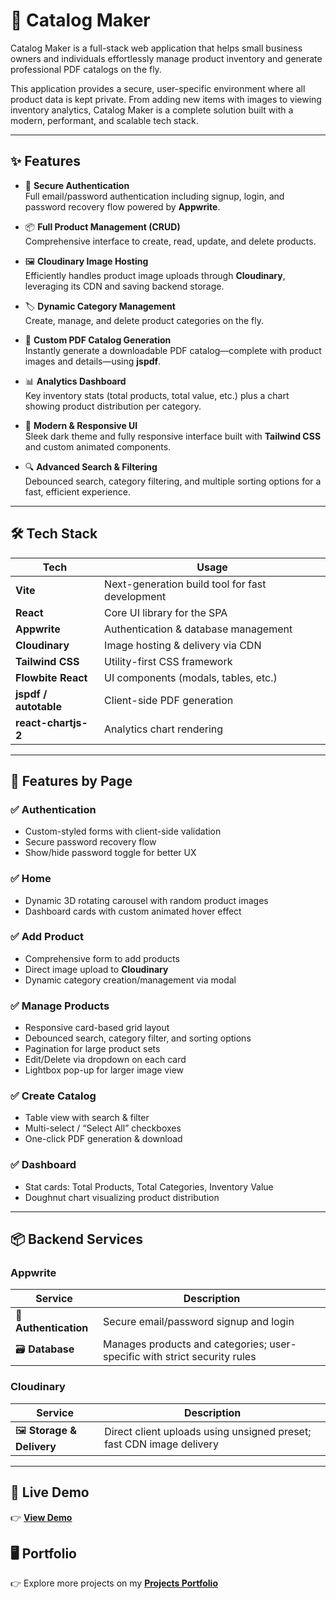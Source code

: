 # 📖 Catalog Maker

Catalog Maker is a full-stack web application that helps small business owners and individuals effortlessly manage product inventory and generate professional PDF catalogs on the fly.

This application provides a secure, user-specific environment where all product data is kept private. From adding new items with images to viewing inventory analytics, Catalog Maker is a complete solution built with a modern, performant, and scalable tech stack.

---

## ✨ Features

- 🔐 **Secure Authentication**  
  Full email/password authentication including signup, login, and password recovery flow powered by **Appwrite**.

- 📦 **Full Product Management (CRUD)**  
  Comprehensive interface to create, read, update, and delete products.

- 🖼️ **Cloudinary Image Hosting**  
  Efficiently handles product image uploads through **Cloudinary**, leveraging its CDN and saving backend storage.

- 🏷️ **Dynamic Category Management**  
  Create, manage, and delete product categories on the fly.

- 📄 **Custom PDF Catalog Generation**  
  Instantly generate a downloadable PDF catalog—complete with product images and details—using **jspdf**.

- 📊 **Analytics Dashboard**  
  Key inventory stats (total products, total value, etc.) plus a chart showing product distribution per category.

- 📱 **Modern & Responsive UI**  
  Sleek dark theme and fully responsive interface built with **Tailwind CSS** and custom animated components.

- 🔍 **Advanced Search & Filtering**  
  Debounced search, category filtering, and multiple sorting options for a fast, efficient experience.

---

## 🛠️ Tech Stack

| Tech                | Usage                                             |
| ------------------- | ------------------------------------------------- |
| **Vite**            | Next-generation build tool for fast development   |
| **React**           | Core UI library for the SPA                        |
| **Appwrite**        | Authentication & database management               |
| **Cloudinary**      | Image hosting & delivery via CDN                   |
| **Tailwind CSS**    | Utility-first CSS framework                        |
| **Flowbite React**  | UI components (modals, tables, etc.)               |
| **jspdf / autotable** | Client-side PDF generation                       |
| **react-chartjs-2** | Analytics chart rendering                          |

---

## 📂 Features by Page

### ✅ Authentication
- Custom-styled forms with client-side validation  
- Secure password recovery flow  
- Show/hide password toggle for better UX  

### ✅ Home
- Dynamic 3D rotating carousel with random product images  
- Dashboard cards with custom animated hover effect  

### ✅ Add Product
- Comprehensive form to add products  
- Direct image upload to **Cloudinary**  
- Dynamic category creation/management via modal  

### ✅ Manage Products
- Responsive card-based grid layout  
- Debounced search, category filter, and sorting options  
- Pagination for large product sets  
- Edit/Delete via dropdown on each card  
- Lightbox pop-up for larger image view  

### ✅ Create Catalog
- Table view with search & filter  
- Multi-select / “Select All” checkboxes  
- One-click PDF generation & download  

### ✅ Dashboard
- Stat cards: Total Products, Total Categories, Inventory Value  
- Doughnut chart visualizing product distribution  

---

## 📦 Backend Services

### Appwrite
| Service          | Description                                                                       |
| ---------------- | --------------------------------------------------------------------------------- |
| 🔐 **Authentication** | Secure email/password signup and login                                       |
| 🗃️ **Database**       | Manages products and categories; user-specific with strict security rules     |

### Cloudinary
| Service       | Description                                                                      |
| ------------- | -------------------------------------------------------------------------------- |
| 🖼️ **Storage & Delivery** | Direct client uploads using unsigned preset; fast CDN image delivery   |

---

## 🎥 Live Demo
👉 [**View Demo**](https://catalog-maker-eight.vercel.app)

## 🖥️ Portfolio
👉 Explore more projects on my [**Projects Portfolio**](https://sameermaitreportfolio.vercel.app/)
